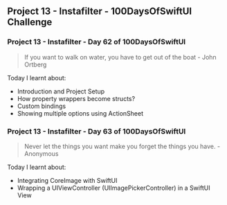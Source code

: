 ## Project 13 - Instafilter - 100DaysOfSwiftUI Challenge

### Project 13 - Instafilter - Day 62 of 100DaysOfSwiftUI

> If you want to walk on water, you have to get out of the boat - John Ortberg

Today I learnt about:

- Introduction and Project Setup
- How property wrappers become structs?
- Custom bindings
- Showing multiple options using ActionSheet

### Project 13 - Instafilter - Day 63 of 100DaysOfSwiftUI

> Never let the things you want make you forget the things you have. - Anonymous

Today I learnt about:

- Integrating CoreImage with SwiftUI
- Wrapping a UIViewController (UIImagePickerController) in a SwiftUI View
